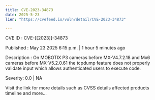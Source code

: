 ```yaml
---
title: CVE-2023-34873
date: 2025-5-23
lien: "https://cvefeed.io/vuln/detail/CVE-2023-34873"

---
```


CVE ID : CVE-[[2023]]-34873

Published :  May 23
2025
6:15 p.m. | 1 hour
5 minutes ago

Description : On MOBOTIX P3 cameras before MX-V4.7.2.18 and Mx6 cameras before MX-V5.2.0.61
the tcpdump feature does not properly validate input
which allows authenticated users to execute code.

Severity: 0.0 | NA

Visit the link for more details
such as CVSS details
affected products
timeline
and more...
